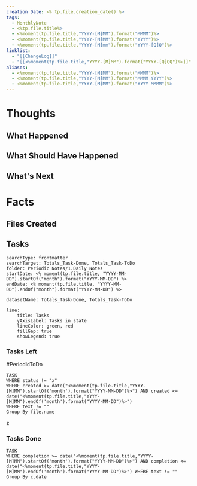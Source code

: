 ```yaml
---
creation Date: <% tp.file.creation_date() %>
tags:
  - MonthlyNote
  - <%tp.file.title%>
  - <%moment(tp.file.title,"YYYY-[M]MM").format("MMMM")%>
  - <%moment(tp.file.title,"YYYY-[M]MM").format("YYYY")%>
  - <%moment(tp.file.title,"YYYY-[M]mm").format("YYYY-[Q]Q")%>
linklist:
  - "[[ChangeLog]]"
  - "[[<%moment(tp.file.title,"YYYY-[M]MM").format("YYYY-[Q]QQ")%>]]"
aliases:
  - <%moment(tp.file.title,"YYYY-[M]MM").format("MMMM")%>
  - <%moment(tp.file.title,"YYYY-[M]MM").format("MMMM YYYY")%>
  - <%moment(tp.file.title,"YYYY-[M]MM").format("YYYY MMMM")%>
---
```


# Thoughts

## What Happened
## What Should Have Happened
## What's Next

# Facts

## Files Created
## Tasks
```tracker
searchType: frontmatter
searchTarget: Totals_Task-Done, Totals_Task-ToDo
folder: Periodic Notes/1.Daily Notes
startDate: <% moment(tp.file.title, "YYYY-MM-DD").startOf("month").format("YYYY-MM-DD") %>
endDate: <% moment(tp.file.title, "YYYY-MM-DD").endOf("month").format("YYYY-MM-DD") %>

datasetName: Totals_Task-Done, Totals_Task-ToDo

line:
	title: Tasks
	yAxisLabel: Tasks in state
	lineColor: green, red
	fillGap: true
	showLegend: true
```

### Tasks Left
#PeriodicToDo 
```dataview
TASK 
WHERE status != "x"
WHERE created >= date("<%moment(tp.file.title,"YYYY-[M]MM").startOf('month').format("YYYY-MM-DD")%>") AND created <= date("<%moment(tp.file.title,"YYYY-[M]MM").endOf('month').format("YYYY-MM-DD")%>") 
WHERE text != ""
Group By file.name 
```
z
### Tasks Done
```dataview
TASK
WHERE completion >= date("<%moment(tp.file.title,"YYYY-[M]MM").startOf('month').format("YYYY-MM-DD")%>") AND completion <= date("<%moment(tp.file.title,"YYYY-[M]MM").endOf('month').format("YYYY-MM-DD")%>") WHERE text != ""
Group By c.date
```

